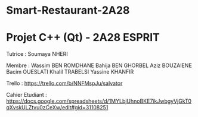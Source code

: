 # Smart-Restaurant-2A28
# Projet C++ (Qt) - 2A28 ESPRIT
  
  Tutrice :
  Soumaya NHERI
  
  Membre : 
    Wassim BEN ROMDHANE
    Bahija BEN GHORBEL
    Aziz BOUZAIENE
    Bacim OUESLATI
    Khalil TRABELSI
    Yassine KHANFIR
  
  Trello :
    https://trello.com/b/NNFMspJu/salvator
  
  Cahier Etudiant :
    https://docs.google.com/spreadsheets/d/1MYLbjUhnoBKE7ikJwbgyVjGkT0qXvskULZtvu0zCeXw/edit#gid=31108251
